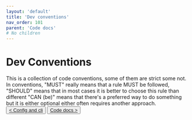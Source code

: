 ```yaml
---
layout: 'default'
title: 'Dev conventions'
nav_order: 101
parent: 'Code docs'
# No children
---
```


# Dev Conventions

This is a collection of code conventions, some of them are strict some not. In conventions, "MUST" really means that a
rule MUST be followed, "SHOULD" means that in most cases it is better to choose this rule than different "CAN (be)"
means that there's a preferred way to do something but it is either optional either often requires another approach.
<button class="btn btn-outline"><a href="/code-docs/config-and-cli.md">< Config and cli</a></button>
<button class="btn btn-outline"><a href="/code-docs/index.md">Code docs ></a></button>
